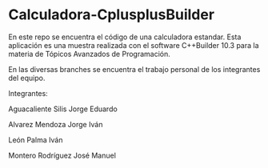 # Calculadora-CplusplusBuilder

En este repo se encuentra el código de una calculadora estandar.
Esta aplicación es una muestra realizada con el software C++Builder 10.3 para la materia de Tópicos Avanzados
de Programación.

En las diversas branches se encuentra el trabajo personal de los integrantes del equipo.

Integrantes:

Aguacaliente Silis Jorge Eduardo

Alvarez Mendoza Jorge Iván

León Palma Iván

Montero Rodríguez José Manuel

